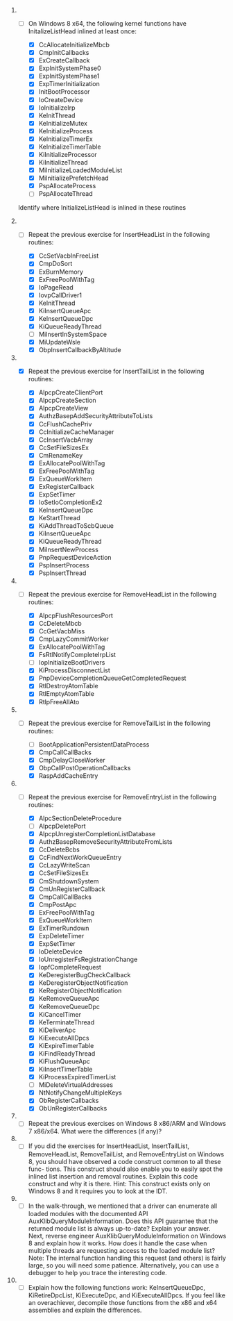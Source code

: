 1. - [ ] On Windows 8 x64, the following kernel functions have
	 	 InitalizeListHead inlined at least once:

		- [x] CcAllocateInitializeMbcb
		- [x] CmpInitCallbacks
		- [x] ExCreateCallback
		- [x] ExpInitSystemPhase0
		- [x] ExpInitSystemPhase1
		- [x] ExpTimerInitialization
		- [x] InitBootProcessor
		- [x] IoCreateDevice
		- [x] IoInitializeIrp
		- [x] KeInitThread
		- [x] KeInitializeMutex
		- [x] KeInitializeProcess
		- [x] KeInitializeTimerEx
		- [x] KeInitializeTimerTable
		- [x] KiInitializeProcessor
		- [x] KiInitializeThread
		- [x] MiInitializeLoadedModuleList
		- [x] MiInitializePrefetchHead
		- [x] PspAllocateProcess
		- [ ] PspAllocateThread

	Identify where InitializeListHead is inlined in these routines

2. - [ ]  Repeat the previous exercise for InsertHeadList in the
		  following routines:

		- [x] CcSetVacbInFreeList
		- [x] CmpDoSort
		- [x] ExBurnMemory
		- [x] ExFreePoolWithTag
		- [x] IoPageRead
		- [x] IovpCallDriver1
		- [x] KeInitThread
		- [x] KiInsertQueueApc
		- [x] KeInsertQueueDpc
		- [x] KiQueueReadyThread
		- [ ] MiInsertInSystemSpace
		- [x] MiUpdateWsle
		- [x] ObpInsertCallbackByAltitude

3. - [x]  Repeat the previous exercise for InsertTailList in the
		  following routines:

	  	- [x] AlpcpCreateClientPort
	  	- [x] AlpcpCreateSection
	  	- [x] AlpcpCreateView
	  	- [x] AuthzBasepAddSecurityAttributeToLists
	  	- [x] CcFlushCachePriv
		- [x] CcInitializeCacheManager
		- [x] CcInsertVacbArray
		- [x] CcSetFileSizesEx
		- [x] CmRenameKey
		- [x] ExAllocatePoolWithTag
		- [x] ExFreePoolWithTag
		- [x] ExQueueWorkItem
		- [x] ExRegisterCallback
		- [x] ExpSetTimer
		- [x] IoSetIoCompletionEx2
		- [x] KeInsertQueueDpc
		- [x] KeStartThread
		- [x] KiAddThreadToScbQueue
		- [x] KiInsertQueueApc
		- [x] KiQueueReadyThread
		- [x] MiInsertNewProcess
		- [x] PnpRequestDeviceAction
		- [x] PspInsertProcess
		- [x] PspInsertThread

4. - [ ] Repeat the previous exercise for RemoveHeadList
		 in the following routines:

		- [x] AlpcpFlushResourcesPort
		- [x] CcDeleteMbcb
		- [x] CcGetVacbMiss
		- [x] CmpLazyCommitWorker
		- [x] ExAllocatePoolWithTag
		- [x] FsRtlNotifyCompleteIrpList
		- [ ] IopInitializeBootDrivers
		- [x] KiProcessDisconnectList
		- [x] PnpDeviceCompletionQueueGetCompletedRequest
		- [x] RtlDestroyAtomTable
		- [x] RtlEmptyAtomTable
		- [x] RtlpFreeAllAto

5. - [ ] Repeat the previous exercise for RemoveTailList
		 in the following routines:

		- [ ] BootApplicationPersistentDataProcess
		- [x] CmpCallCallBacks
		- [x] CmpDelayCloseWorker
		- [x] ObpCallPostOperationCallbacks
		- [x] RaspAddCacheEntry

6. - [ ] Repeat the previous exercise for RemoveEntryList
		 in the following routines:

		- [x] AlpcSectionDeleteProcedure
		- [ ] AlpcpDeletePort
		- [x] AlpcpUnregisterCompletionListDatabase
		- [x] AuthzBasepRemoveSecurityAttributeFromLists
		- [x] CcDeleteBcbs
		- [x] CcFindNextWorkQueueEntry
		- [x] CcLazyWriteScan
		- [x] CcSetFileSizesEx
		- [x] CmShutdownSystem
		- [x] CmUnRegisterCallback
		- [x] CmpCallCallBacks
		- [x] CmpPostApc
		- [x] ExFreePoolWithTag
		- [x] ExQueueWorkItem
		- [x] ExTimerRundown
		- [x] ExpDeleteTimer
		- [x] ExpSetTimer
		- [x] IoDeleteDevice
		- [x] IoUnregisterFsRegistrationChange
		- [x] IopfCompleteRequest
		- [x] KeDeregisterBugCheckCallback
		- [x] KeDeregisterObjectNotification
		- [x] KeRegisterObjectNotification
		- [x] KeRemoveQueueApc
		- [x] KeRemoveQueueDpc
		- [x] KiCancelTimer
		- [x] KeTerminateThread
		- [x] KiDeliverApc
		- [x] KiExecuteAllDpcs
		- [x] KiExpireTimerTable
		- [x] KiFindReadyThread
		- [x] KiFlushQueueApc
		- [x] KiInsertTimerTable
		- [x] KiProcessExpiredTimerList
		- [ ] MiDeleteVirtualAddresses
		- [x] NtNotifyChangeMultipleKeys
		- [x] ObRegisterCallbacks
		- [x] ObUnRegisterCallbacks

7. - [ ] Repeat the previous exercises on Windows 8 x86/ARM and Windows 7 
		 x86/x64. What were the differences (if any)?

8. - [ ] If you did the exercises for InsertHeadList, InsertTailList,
		 RemoveHeadList, RemoveTailList, and RemoveEntryList on Windows 8,
		 you should have observed a code construct common to all these func-
	 	 tions. This construct should also enable you to easily spot the inlined
		 list insertion and removal routines. Explain this code construct and
		 why it is there.
		 Hint: This construct exists only on Windows 8 and it requires you to
		 look at the IDT.

9. - [ ] In the walk-through, we mentioned that a driver can enumerate all
		 loaded modules with the documented API AuxKlibQueryModuleInformation.
		 Does this API guarantee that the returned module list is always
		 up-to-date? Explain your answer.
		 Next, reverse engineer AuxKlibQueryModuleInformation on Windows 8 and
		 explain how it works. How does it handle the case when multiple threads
		 are requesting access to the loaded module list? Note: The internal
		 function handling this request (and others) is fairly large, so you
		 will need some patience. Alternatively, you can use a debugger to help
		 you trace the interesting code.

10. - [ ] Explain how the following functions work: KeInsertQueueDpc,
		  KiRetireDpcList, KiExecuteDpc, and KiExecuteAllDpcs. If you feel like 
		  an overachiever, decompile those functions from the x86 and x64
		  assemblies and explain the differences.
